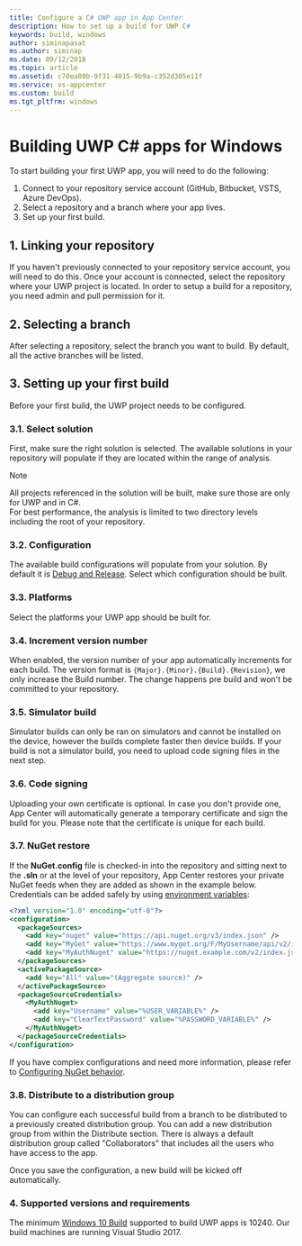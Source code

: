 ```yaml
---
title: Configure a C# UWP app in App Center
description: How to set up a build for UWP C#
keywords: build, windows
author: siminapasat
ms.author: siminap
ms.date: 09/12/2018
ms.topic: article
ms.assetid: c70ea80b-9f31-4015-9b9a-c352d305e11f
ms.service: vs-appcenter
ms.custom: build
ms.tgt_pltfrm: windows
---
```


# Building UWP C# apps for Windows

To start building your first UWP app, you will need to do the following:

1. Connect to your repository service account (GitHub, Bitbucket, VSTS, Azure DevOps).
2. Select a repository and a branch where your app lives.
3. Set up your first build.

## 1. Linking your repository

If you haven't previously connected to your repository service account, you will need to do this. Once your account is connected, select the repository where your UWP project is located. In order to setup a build for a repository, you need admin and pull permission for it.

## 2. Selecting a branch

After selecting a repository, select the branch you want to build. By default, all the active branches will be listed. 

## 3. Setting up your first build

Before your first build, the UWP project needs to be configured.

### 3.1. Select solution

First, make sure the right solution is selected. The available solutions in your repository will populate if they are located within the range of analysis. 

> [!NOTE]
> All projects referenced in the solution will be built, make sure those are only for UWP and in C#.</br>
> For best performance, the analysis is limited to two directory levels including the root of your repository. 

### 3.2. Configuration

The available build configurations will populate from your solution. By default it is [Debug and Release](https://blogs.windows.com/buildingapps/2015/08/20/net-native-what-it-means-for-universal-windows-platform-uwp-developers/#rwdxOEJDZ2piSGPk.97). Select which configuration should be built.

### 3.3. Platforms

Select the platforms your UWP app should be built for.

### 3.4. Increment version number

When enabled, the version number of your app automatically increments for each build. The version format is `{Major}.{Minor}.{Build}.{Revision}`, we only increase the Build number. The change happens pre build and won't be committed to your repository.

### 3.5. Simulator build

Simulator builds can only be ran on simulators and cannot be installed on the device, however the builds complete faster then device builds. If your build is not a simulator build, you need to upload code signing files in the next step.

### 3.6. Code signing

Uploading your own certificate is optional. In case you don't provide one, App Center will automatically generate a temporary certificate and sign the build for you. Please note that the certificate is unique for each build.

### 3.7. NuGet restore

If the **NuGet.config** file is checked-in into the repository and sitting next to the **.sln** or at the level of your repository, App Center restores your private NuGet feeds when they are added as shown in the example below. Credentials can be added safely by using [environment variables](~/build/custom/scripts/index.md):

```xml
<?xml version="1.0" encoding="utf-8"?>
<configuration>
  <packageSources>
    <add key="nuget" value="https://api.nuget.org/v3/index.json" />
    <add key="MyGet" value="https://www.myget.org/F/MyUsername/api/v2/index.json" />
    <add key="MyAuthNuget" value="https://nuget.example.com/v2/index.json" />
  </packageSources>
  <activePackageSource>
    <add key="All" value="(Aggregate source)" />
  </activePackageSource>
  <packageSourceCredentials>
    <MyAuthNuget>
      <add key="Username" value="%USER_VARIABLE%" />
      <add key="ClearTextPassword" value="%PASSWORD_VARIABLE%" />
    </MyAuthNuget>
  </packageSourceCredentials>
</configuration>
```

If you have complex configurations and need more information, please refer to [Configuring NuGet behavior](https://docs.microsoft.com/nuget/consume-packages/configuring-nuget-behavior).

### 3.8. Distribute to a distribution group

You can configure each successful build from a branch to be distributed to a previously created distribution group. You can add a new distribution group from within the Distribute section. There is always a default distribution group called "Collaborators" that includes all the users who have access to the app.

Once you save the configuration, a new build will be kicked off automatically.

### 4. Supported versions and requirements

The minimum [Windows 10 Build](https://docs.microsoft.com/en-us/windows/uwp/updates-and-versions/choose-a-uwp-version) supported to build UWP apps is 10240. Our build machines are running Visual Studio 2017.
